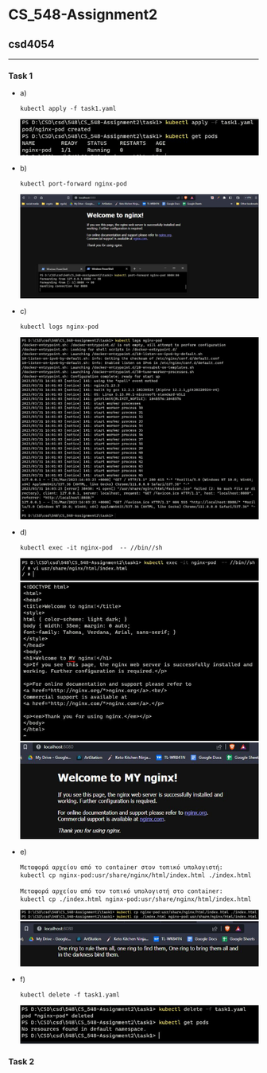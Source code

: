 # CS_548-Assignment2
## csd4054

---

### Task 1
  * a)
		
		kubectl apply -f task1.yaml
			
	![1](task1/1.JPG)

  * b)
	
		kubectl port-forward nginx-pod
			
	![2](task1/2.JPG)
		
  * c)
	
		kubectl logs nginx-pod
			
	![3](task1/3.JPG)
		
  * d)
			
		kubectl exec -it nginx-pod  -- //bin//sh
			
	![4](task1/4.JPG)
	![5](task1/5.JPG)
	![6](task1/6.JPG)
		
  * e)
	
		Μεταφορά αρχείου από το container στον τοπικό υπολογιστή:
		kubectl cp nginx-pod:usr/share/nginx/html/index.html ./index.html
			
		Μεταφορά αρχείου από τον τοπικό υπολογιστή στο container:
		kubectl cp ./index.html nginx-pod:usr/share/nginx/html/index.html
			
	![7](task1/7.JPG)
	![8](task1/8.JPG)
		
  * f)
	
		kubectl delete -f task1.yaml
			
	![9](task1/9.JPG)
		
		
### Task 2
			
